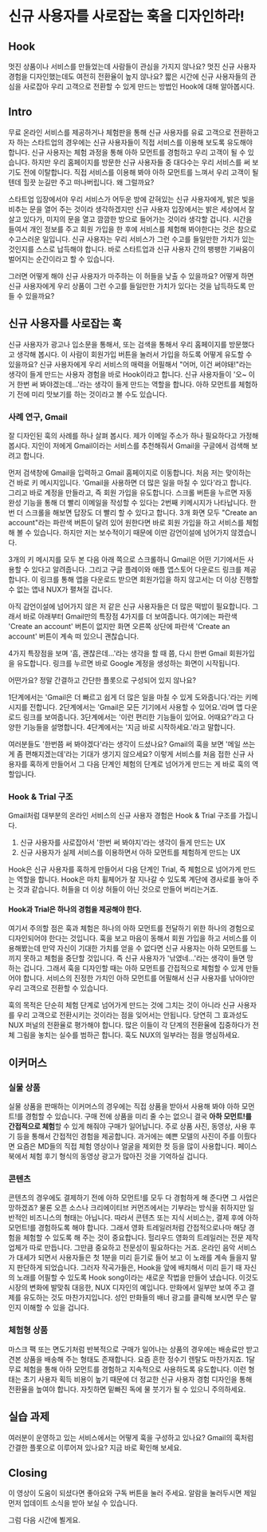 # 신규 사용자를 사로잡는 훅을 디자인하라!


## Hook
멋진 상품이나 서비스를 만들었는데 사람들이 관심을 가지지 않나요? 멋진 신규 사용자 경험을 디자인했는데도 여전히 전환율이 높지 않나요? 짧은 시간에 신규 사용자들의 관심을 사로잡아 우리 고객으로 전환할 수 있게 만드는 방법인 Hook에 대해 알아봅시다.

## Intro
무료 온라인 서비스를 제공하거나 체험판을 통해 신규 사용자를 유료 고객으로 전환하고자 하는 스타트업의 경우에는 신규 사용자들이 직접 서비스를 이용해 보도록 유도해야 합니다. 신규 사용자는 체험 과정을 통해 아하 모먼트를 경험하고 우리 고객이 될 수 있습니다. 하지만 우리 홈페이지를 방문한 신규 사용자들 중 대다수는 우리 서비스를 써 보기도 전에 이탈합니다. 직접 서비스를 이용해 봐야 아하 모먼트를 느껴서 우리 고객이 될텐데 힐끗 눈길만 주고 떠나버립니다. 왜 그럴까요? 

스타트업 입장에서야 우리 서비스가 어두운 방에 갇혀있는 신규 사용자에게, 밝은 빛을 비추는 문을 열어 주는 것이라 생각하겠지만 신규 사용자 입장에서는 밝은 세상에서 잘 살고 있다가, 미지의 문을 열고 깜깜한 방으로 들어가는 것이라 생각할 겁니다. 시간을 들여서 개인 정보를 주고 회원 가입을 한 후에 서비스를 체험해 봐야한다는 것은 참으로 수고스러운 일입니다. 신규 사용자는 우리 서비스가 그런 수고를 들일만한 가치가 있는 것인지를 스스로 납득해야 합니다. 바로 스타트업과 신규 사용자 간의 팽팽한 기싸움이 벌어지는 순간이라고 할 수 있습니다.

그러면 어떻게 해야 신규 사용자가 마주하는 이 허들을 낮출 수 있을까요? 어떻게 하면 신규 사용자에게 우리 상품이 그런 수고를 들일만한 가치가 있다는 것을 납득하도록 만들 수 있을까요?

## 신규 사용자를 사로잡는 훅
신규 사용자가 광고나 입소문을 통해서, 또는 검색을 통해서 우리 홈페이지를 방문했다고 생각해 봅시다. 이 사람이 회원가입 버튼을 눌러서 가입을 하도록 어떻게 유도할 수 있을까요? 신규 사용자에게 우리 서비스의 매력을 어필해서 "어머, 이건 써야돼!"라는 생각이 들게 만드는 사용자 경험을 바로 Hook이라고 합니다. 신규 사용자들이 '오~ 이거 한번 써 봐야겠는데...'라는 생각이 들게 만드는 역할을 합니다. 아하 모먼트를 체험하기 전에 미리 맛보기를 하는 것이라고 볼 수도 있습니다.

### 사례 연구, Gmail
잘 디자인된 훅의 사례를 하나 살펴 봅시다. 제가 이메일 주소가 하나 필요하다고 가정해 봅시다. 지인이 저에게 Gmail이라는 서비스를 추천해줘서 Gmail을 구글에서 검색해 보려고 합니다.

먼저 검색창에 Gmail을 입력하고 Gmail 홈페이지로 이동합니다. 처음 저는 맞이하는 건 바로 키 메시지입니다. 'Gmail을 사용하면 더 많은 일을 마칠 수 있다'라고 합니다. 그리고 바로 계정을 만들라고, 즉 회원 가입을 유도합니다. 스크롤 버튼을 누르면 자동 완성 기능을 통해 더 빨리 이메일을 작성할 수 있다는 2번째 키메시지가 나타납니다. 한번 더 스크롤을 해보면 답장도 더 빨리 할 수 있다고 합니다. 3개 화면 모두 "Create an account"라는 파란색 버튼이 달려 있어 원한다면 바로 회원 가입을 하고 서비스를 체험해 볼 수 있습니다. 하지만 저는 보수적이기 때문에 이딴 감언이설에 넘어가지 않겠습니다.

3개의 키 메시지를 모두 본 다음 아래 쪽으로 스크롤하니 Gmail은 어떤 기기에서든 사용할 수 있다고 알려줍니다. 그리고 구글 플레이와 애플 앱스토어 다운로드 링크를 제공합니다. 이 링크를 통해 앱을 다운로드 받으면 회원가입을 하지 않고서는 더 이상 진행할 수 없는 앱내 NUX가 펼쳐질 겁니다.

아직 감언이설에 넘어가지 않은 저 같은 신규 사용자들은 더 많은 떡밥이 필요합니다. 그래서 바로 아래부터 Gmail만의 특장점 4가지를 더 보여줍니다. 여기에는 파란색 'Create an account' 버튼이 없지만 화면 오른쪽 상단에 파란색 'Create an account' 버튼이 계속 떠 있으니 괜찮습니다.

4가지 특장점을 보며 '흠, 괜찮은데...'라는 생각을 할 때 쯤, 다시 한번 Gmail 회원가입을 유도합니다. 링크를 누르면 바로 Google 계정을 생성하는 화면이 시작됩니다.

어떤가요? 정말 간결하고 간단한 플롯으로 구성되어 있지 않나요?

1단계에서는 'Gmail은 더 빠르고 쉽게 더 많은 일을 마칠 수 있게 도와줍니다.'라는 키메시지를 전합니다.
2단계에서는 'Gmail은 모든 기기에서 사용할 수 있어요.'라며 앱 다운로드 링크를 보여줍니다.
3단계에서는 '이런 편리한 기능들이 있어요. 어때요?'라고 다양한 기능들을 설명합니다.
4단계에서는 '지금 바로 시작하세요.'라고 말합니다.

여러분들도 '한번쯤 써 봐야겠다'라는 생각이 드셨나요? Gmail의 훅을 보면 '메일 쓰는게 좀 편해지겠는데'라는 기대가 생기지 않으세요? 이렇게 서비스를 처음 접한 신규 사용자를 혹하게 만들어서 그 다음 단계인 체험의 단계로 넘어가게 만드는 게 바로 훅의 역할입니다.

### Hook & Trial 구조
Gmail처럼 대부분의 온라인 서비스의 신규 사용자 경험은 Hook & Trial 구조를 가집니다.

1. 신규 사용자를 사로잡아서 '한번 써 봐야지'라는 생각이 들게 만드는 UX
2. 신규 사용자가 실제 서비스를 이용하면서 아하 모먼트를 체험하게 만드는 UX

Hook은 신규 사용자를 혹하게 만들어서 다음 단계인 Trial, 즉 체험으로 넘어가게 만드는 역할을 합니다. Hook은 마치 휠체어가 잘 지나갈 수 있도록 계단에 경사로를 놓아 주는 것과 같습니다. 허들을 더 이상 허들이 아닌 것으로 만들어 버리는거죠.

#### Hook과 Trial은 하나의 경험을 제공해야 한다.
여기서 주의할 점은 훅과 체험은 하나의 아하 모먼트를 전달하기 위한 하나의 경험으로 디자인되어야 한다는 것입니다. 훅을 보고 마음이 동해서 회원 가입을 하고 서비스를 이용해봤는데 만약 자신이 기대한 가치를 얻을 수 없다면 신규 사용자는 아하 모먼트를 느끼지 못하고 체험을 중단할 것입니다. 즉 신규 사용자가 '낚였네...'라는 생각이 들면 망하는 겁니다. 그래서 훅을 디자인할 때는 아하 모먼트를 간접적으로 체험할 수 있게 만들어야 합니다. 서비스의 진정한 가치인 아하 모먼트를 어필해서 신규 사용자를 낚아야만 우리 고객으로 전환할 수 있습니다.

훅의 목적은 단순히 체험 단계로 넘어가게 만드는 것에 그치는 것이 아니라 신규 사용자를 우리 고객으로 전환시키는 것이라는 점을 잊어서는 안됩니다. 당연히 그 효과성도 NUX 퍼널의 전환율로 평가해야 합니다. 많은 이들이 각 단계의 전환율에 집중하다가 전체 그림을 놓치는 실수를 범하곤 합니다. 훅도 NUX의 일부라는 점을 명심하세요.

## 이커머스
### 실물 상품
실물 상품을 판매하는 이커머스의 경우에는 직접 상품을 받아서 사용해 봐야 아하 모먼트!를 경험할 수 있습니다. 구매 전에 상품을 미리 줄 수는 없으니 결국 **아하 모먼트!를 간접적으로 체험**할 수 있게 해줘야 구매가 일어납니다. 주로 상품 사진, 동영상, 사용 후기 등을 통해서 간접적인 경험을 제공합니다. 과거에는 예쁜 모델의 사진이 주를 이뤘다면 요즘은 MD들의 직접 체험 영상이나 얼굴을 제외한 컷 등을 많이 사용합니다. 페이스북에서 체험 후기 형식의 동영상 광고가 많아진 것을 기억하실 겁니다.

### 콘텐츠
콘텐츠의 경우에도 결제하기 전에 아하 모먼트!를 모두 다 경험하게 해 준다면 그 사업은 망하겠죠? 물론 오픈 소스나 크리에이티브 커먼즈에서는 기부라는 방식을 취하지만 일반적인 비즈니스의 형태는 아닙니다. 따라서 콘텐츠 또는 지식 서비스는, 결제 후에 아하 모먼트!를 경험하도록 해야 합니다. 그래서 영화 트레일러처럼 간접적으로나마 해당 경험을 체험할 수 있도록 해 주는 것이 중요합니다. 헐리우드 영화의 트레일러는 전문 제작업체가 따로 만듭니다. 그만큼 중요하고 전문성이 필요하다는 거죠. 온라인 음악 서비스가 대세가 되면서 사용자들은 첫 1분을 미리 듣기로 들어 보고 이 노래를 계속 들을지 말지 판단하게 되었습니다. 그러자 작곡가들은, Hook을 앞에 배치해서 미리 듣기 때 자신의 노래를 어필할 수 있도록 Hook song이라는 새로운 작법을 만들어 냈습니다. 이것도 시장의 변화에 발맞춰 대응한, NUX 디자인의 예입니다. 만화에서 일부만 보여 주고 결제를 유도하는 것도 마찬가지입니다. 성인 만화들의 배너 광고를 클릭해 보시면 무슨 말인지 이해할 수 있을 겁니다.

### 체험형 상품
마스크 팩 또는 면도기처럼 반복적으로 구매가 일어나는 상품의 경우에는 배송료만 받고 견본 상품을 배송해 주는 형태도 존재합니다. 요즘 흔한 정수기 렌탈도 마찬가지죠. 1달 무료 체험을 통해 아하 모먼트를 경험하고 지속적으로 사용하도록 유도합니다. 이런 형태는 초기 사용자 획득 비용이 높기 때문에 더 정교한 신규 사용자 경험 디자인을 통해 전환율을 높여야 합니다. 자칫하면 밑빠진 독에 물 붓기가 될 수 있으니 주의하세요.

## 실습 과제
여러분이 운영하고 있는 서비스에서는 어떻게 훅을 구성하고 있나요? Gmail의 훅처럼 간결한 플롯으로 이루어져 있나요? 지금 바로 확인해 보세요.

## Closing
이 영상이 도움이 되셨다면 좋아요와 구독 버튼을 눌러 주세요. 알람을 눌러두시면 제일 먼저 업데이트 소식을 받아 보실 수 있습니다.

그럼 다음 시간에 뵐게요.





<!--(광고) > (홈페이지 방문) > (회원 가입 버튼 클릭) > 상품 체험 (Trial)
(앱설치 유도 광고) > (앱스토어 페이지) > (다운로드 버튼 클릭) >

Gmail

(앱설치 유도 광고) > 앱스토어 > 다운로드 > 회원가입 > 메일 발송 > 메일 수신
-->



<!--회원 가입
체험 버전 신청

상대적으로 부담이 적게 만들어서 넘어가야 한다.
회원 가입 > 1달 무료 체험 (신용카드 없이) >  신용카드 번호만 받고 체험 > 무료 샘플 받기 > 제품 구매

상품이 매력적으로 보이게 하는 방법

팔리는 단어, 이미지를 만들어라.
혹해서 넘어가야 한다.

-->







